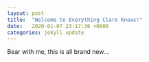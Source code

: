 ```yaml
---
layout: post
title:  "Welcome to Everything Clare Knows!"
date:   2020-01-07 23:17:36 +0000
categories: jekyll update
---
```

Bear with me, this is all brand new...
